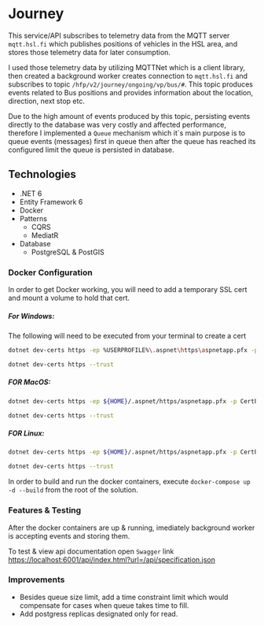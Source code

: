 # Journey

This service/API subscribes to telemetry data from the MQTT server `mqtt.hsl.fi` which publishes positions of vehicles in the HSL area, and stores those telemetry data for later consumption.

I used those telemetry data by utilizing MQTTNet which is a client library, then created a background worker creates connection to `mqtt.hsl.fi` and subscribes to topic `/hfp/v2/journey/ongoing/vp/bus/#`. This topic produces events related to Bus positions and provides information about the location, direction, next stop etc.

Due to the high amount of events produced by this topic, persisting events directly to the database was very costly and affected performance, therefore I implemented a `Queue` mechanism which it`s main purpose is to queue events (messages) first in queue then after the queue has reached its configured limit the queue is persisted in database.

## Technologies

- .NET 6
- Entity Framework 6
- Docker
- Patterns
  - CQRS
  - MediatR
- Database
  - PostgreSQL & PostGIS

### Docker Configuration

In order to get Docker working, you will need to add a temporary SSL cert and mount a volume to hold that cert.

##### For Windows:

The following will need to be executed from your terminal to create a cert

```sh
dotnet dev-certs https -ep %USERPROFILE%\.aspnet\https\aspnetapp.pfx -p CertPassword
```

```sh
dotnet dev-certs https --trust
```

##### FOR MacOS:

```sh
dotnet dev-certs https -ep ${HOME}/.aspnet/https/aspnetapp.pfx -p CertPassword
```

```sh
dotnet dev-certs https --trust
```

##### FOR Linux:

```sh
dotnet dev-certs https -ep ${HOME}/.aspnet/https/aspnetapp.pfx -p CertPassword
```

```sh
dotnet dev-certs https --trust
```

In order to build and run the docker containers, execute `docker-compose up -d --build` from the root of the solution.

### Features & Testing

After the docker containers are up & running, imediately background worker is accepting events and storing them.

To test & view api documentation open `Swagger` link
[https://localhost:6001/api/index.html?url=/api/specification.json](https://localhost:6001/api/index.html?url=/api/specification.json#/VehiclePosition/VehiclePosition_GetNearestBuses)

### Improvements

- Besides queue size limit, add a time constraint limit which would compensate for cases when queue takes time to fill.
- Add postgress replicas designated only for read.
